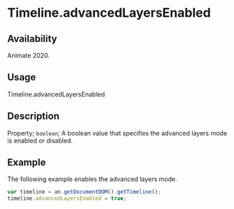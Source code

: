 # Timeline.advancedLayersEnabled

## Availability

Animate 2020.

## Usage

Timeline.advancedLayersEnabled

## Description

Property; `boolean`; A boolean value that specifies the advanced layers mode is enabled or disabled.

## Example

The following example enables the advanced layers mode.

```javascript
var timeline = an.getDocumentDOM().getTimeline();
timeline.advancedLayersEnabled = true;
```
